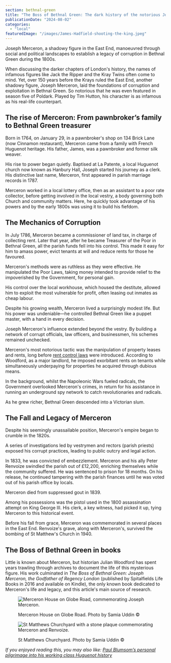 ```yaml
---
section: bethnal-green
title: "The Boss of Bethnal Green: The dark history of the notorious Joseph Merceron"
publicationDate: "2024-08-02"
categories: 
  - "local"
featuredImage: "/images/James-Hadfield-shooting-the-king.jpeg"
---
```


Joseph Merceron, a shadowy figure in the East End, manoeuvred through social and political landscapes to establish a legacy of corruption in Bethnal Green during the 1800s.

When discussing the darker chapters of London's history, the names of infamous figures like Jack the Ripper and the Kray Twins often come to mind. Yet, over 150 years before the Krays ruled the East End, another shadowy figure, Joseph Merceron, laid the foundations of corruption and exploitation in Bethnal Green. So notorious that he was even featured in season five of Poldark. Played by Tim Hutton, his character is as infamous as his real-life counterpart.

## The rise of Merceron: From pawnbroker’s family to Bethnal Green treasurer

Born in 1764, on January 29, in a pawnbroker's shop on 134 Brick Lane (now Cinnamon restaurant), Merceron came from a family with French Huguenot heritage. His father, James, was a pawnbroker and former silk weaver.

His rise to power began quietly. Baptised at La Patente, a local Huguenot church now known as Hanbury Hall, Joseph started his journey as a clerk. His distinctive last name, Merceron, first appeared in parish marriage records in 1787. 

Merceron worked in a local lottery office, then as an assistant to a poor rate collector, before getting involved in the local vestry, a body governing both Church and community matters. Here, he quickly took advantage of his powers and by the early 1800s was using it to build his fiefdom.

## The Mechanics of Corruption

In July 1786, Merceron became a commissioner of land tax, in charge of collecting rent. Later that year, after he became Treasurer of the Poor in Bethnal Green, all the parish funds fell into his control. This made it easy for him to amass power, evict tenants at will and reduce rents for those he favoured.

Merceron's methods were as ruthless as they were effective. He manipulated the Poor Laws, taking money intended to provide relief to the impoverished by the Government, for personal gain.

His control over the local workhouse, which housed the destitute, allowed him to exploit the most vulnerable for profit, often leasing out inmates as cheap labour.

Despite his growing wealth, Merceron lived a surprisingly modest life. But his power was undeniable—he controlled Bethnal Green like a puppet master, with a hand in every decision.

Joseph Merceron's influence extended beyond the vestry. By building a network of corrupt officials, law officers, and businessmen, his schemes remained unchecked. 

Merceron's most notorious tactic was the manipulation of property leases and rents, long before [rent control laws](https://bethnalgreenlondon.co.uk/quinn-square-rent-strike-1938-controllled-rents/) were introduced. According to Woodford, as a major landlord, he imposed exorbitant rents on tenants while simultaneously underpaying for properties he acquired through dubious means.

In the background, whilst the Napoleonic Wars fueled radicals, the Government overlooked Merceron's crimes, in return for his assistance in running an underground spy network to catch revolutionaries and radicals.

As he grew richer, Bethnal Green descended into a Victorian slum. 

## The Fall and Legacy of Merceron

Despite his seemingly unassailable position, Merceron's empire began to crumble in the 1820s.

A series of investigations led by vestrymen and rectors (parish priests) exposed his corrupt practices, leading to public outcry and legal action. 

In 1833, he was convicted of embezzlement. Merceron and his ally Peter Renvoize swindled the parish out of £12,200, enriching themselves while the community suffered. He was sentenced to prison for 18 months. On his release, he continued tampering with the parish finances until he was voted out of his parish office by locals. 

Merceron died from suppressed gout in 1839.

Among his possessions was the pistol used in the 1800 assassination attempt on King George III. His clerk, a key witness, had picked it up, tying Merceron to this historical event.

Before his fall from grace, Merceron was commemorated in several places in the East End. Renvoize's grave, along with Merceron's, survived the bombing of St Matthew's Church in 1940.

## The Boss of Bethnal Green in books

Little is known about Merceron, but historian Julian Woodford has spent years trawling through archives to document the life of this mysterious figure. His work culminated in _The Boss of Bethnal Green: Joseph Merceron, the Godfather of Regency London_ (published by Spitalfields Life Books in 2016 and available on Kindle), the only known book dedicated to Merceron's life and legacy, and this article's main source of research.

<figure>

![Merceron House on Globe Road, commemorating Joseph Merceron.](/images/merceron-houses-Medium.jpeg)

<figcaption>

Merceron House on Globe Road. Photo by Samia Uddin ©

</figcaption>

</figure>

  

<figure>

![St Matthews Churchyard with a stone plaque commemorating Merceron and Renvoize.](/images/st-matthews-churchyard-Medium.jpeg)

<figcaption>

St Matthews Churchyard. Photo by Samia Uddin ©

</figcaption>

</figure>

_If you enjoyed reading this, you may also like: [Paul Blumsom’s personal pilgrimage into his working class Huguenot history](https://bethnalgreenlondon.co.uk/paul-blumsom-huguenot-history/)_

